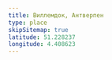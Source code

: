 ```yaml
---
title: Виллемдок, Антверпен
type: place
skipSitemap: true
latitude: 51.228237
longitude: 4.408623
---
```

